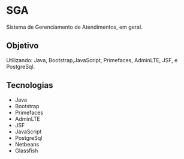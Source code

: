 # SGA

<p> Sistema de Gerenciamento de Atendimentos, em geral.</p>

## Objetivo

Utilizando: Java, Bootstrap,JavaScript, Primefaces, AdminLTE, JSF, e PostgreSql.

## Tecnologias

* Java
* Bootstrap
* Primefaces
* AdminLTE
* JSF
* JavaScript
* PostgreSql
* Netbeans
* Glassfish
